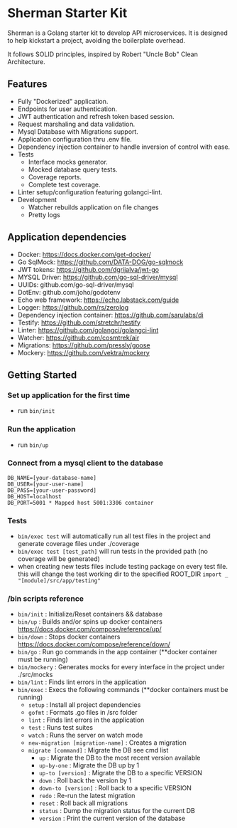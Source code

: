 # Sherman Starter Kit
Sherman is a Golang starter kit to develop API microservices. It is designed to help kickstart a project, avoiding the boilerplate overhead.

It follows SOLID principles, inspired by Robert "Uncle Bob" Clean Architecture. 

## Features
- Fully "Dockerized" application.
- Endpoints for user authentication.
- JWT authentication and refresh token based session.
- Request marshaling and data validation.
- Mysql Database with Migrations support.
- Application configuration thru .env file.
- Dependency injection container to handle inversion of control with ease.
- Tests
    - Interface mocks generator.
    - Mocked database query tests.
    - Coverage reports.
    - Complete test coverage.
- Linter setup/configuration featuring golangci-lint.
- Development
    - Watcher rebuilds application on file changes
    - Pretty logs

## Application dependencies
- Docker: https://docs.docker.com/get-docker/
- Go SqlMock: https://github.com/DATA-DOG/go-sqlmock  
- JWT tokens: https://github.com/dgrijalva/jwt-go
- MYSQL Driver: https://github.com/go-sql-driver/mysql
- UUIDs: github.com/go-sql-driver/mysql
- DotEnv: github.com/joho/godotenv
- Echo web framework: https://echo.labstack.com/guide
- Logger: https://github.com/rs/zerolog
- Dependency injection container: https://github.com/sarulabs/di
- Testify: https://github.com/stretchr/testify
- Linter: https://github.com/golangci/golangci-lint
- Watcher: https://github.com/cosmtrek/air
- Migrations: https://github.com/pressly/goose
- Mockery: https://github.com/vektra/mockery

## Getting Started
### Set up application for the first time
- run ```bin/init```

### Run the application
- run ```bin/up```

### Connect from a mysql client to the database
```
DB_NAME=[your-database-name]
DB_USER=[your-user-name]
DB_PASS=[your-user-password]
DB_HOST=localhost
DB_PORT=5001 * Mapped host 5001:3306 container
```   

### Tests
- `bin/exec test` will automatically run all test files in the project and generate coverage files under ./coverage
- `bin/exec test [test_path]` will run tests in the provided path (no coverage will be generated) 
- when creating new tests files include testing package on every test file. this will change the test working dir to the specified ROOT_DIR ```import _ "[module]/src/app/testing"```
    
### /bin scripts reference
- ```bin/init```                            : Initialize/Reset containers && database
- ```bin/up```                              : Builds and/or spins up docker containers https://docs.docker.com/compose/reference/up/  
- ```bin/down```                            : Stops docker containers https://docs.docker.com/compose/reference/down/
- ```bin/go```                              : Run go commands in the app container (**docker container must be running)
- ```bin/mockery```                         : Generates mocks for every interface in the project under ./src/mocks
- ```bin/lint```                            : Finds lint errors in the application
- ```bin/exec```                            : Execs the following commands (**docker containers must be running)
    - ```setup```                           : Install all project dependencies
    - ```gofmt```                           : Formats .go files in /src folder
    - ```lint```                            : Finds lint errors in the application
    - ```test```                            : Runs test suites
    - ```watch```                           : Runs the server on watch mode
    - ```new-migration [migration-name]```  : Creates a migration
    - ```migrate [command]```               : Migrate the DB see cmd list
        - ```up```                          : Migrate the DB to the most recent version available
        - ```up-by-one```                   : Migrate the DB up by 1
        - ```up-to [version]```             : Migrate the DB to a specific VERSION
        - ```down```                        : Roll back the version by 1
        - ```down-to [version]```           : Roll back to a specific VERSION
        - ```redo```                        : Re-run the latest migration
        - ```reset```                       : Roll back all migrations
        - ```status```                      : Dump the migration status for the current DB
        - ```version```                     : Print the current version of the database
